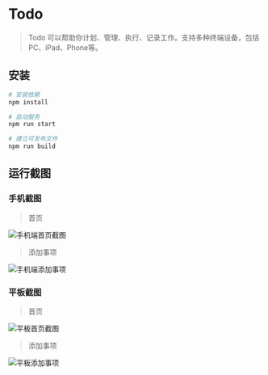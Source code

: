 # Todo

> Todo 可以帮助你计划、管理、执行、记录工作。支持多种终端设备，包括PC、iPad、Phone等。

## 安装

``` bash
# 安装依赖
npm install

# 启动服务
npm run start

# 建立可发布文件
npm run build

```

## 运行截图 

### 手机截图
> 首页

![手机端首页截图](http://ow0mz7346.bkt.clouddn.com/17-10-10/16327335.jpg)

> 添加事项

![手机端添加事项](http://ow0mz7346.bkt.clouddn.com/17-10-10/55685270.jpg)

### 平板截图
> 首页

![平板首页截图](http://ow0mz7346.bkt.clouddn.com/17-10-10/29056454.jpg)

> 添加事项

![平板添加事项](http://ow0mz7346.bkt.clouddn.com/17-10-10/50513033.jpg)


